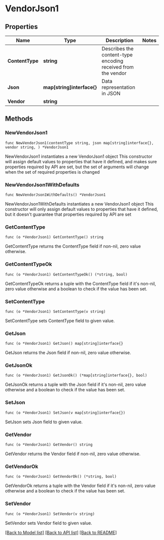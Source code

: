 # VendorJson1

## Properties

Name | Type | Description | Notes
------------ | ------------- | ------------- | -------------
**ContentType** | **string** | Describes the content-type encoding received from the vendor | 
**Json** | **map[string]interface{}** | Data representation in JSON | 
**Vendor** | **string** |  | 

## Methods

### NewVendorJson1

`func NewVendorJson1(contentType string, json map[string]interface{}, vendor string, ) *VendorJson1`

NewVendorJson1 instantiates a new VendorJson1 object
This constructor will assign default values to properties that have it defined,
and makes sure properties required by API are set, but the set of arguments
will change when the set of required properties is changed

### NewVendorJson1WithDefaults

`func NewVendorJson1WithDefaults() *VendorJson1`

NewVendorJson1WithDefaults instantiates a new VendorJson1 object
This constructor will only assign default values to properties that have it defined,
but it doesn't guarantee that properties required by API are set

### GetContentType

`func (o *VendorJson1) GetContentType() string`

GetContentType returns the ContentType field if non-nil, zero value otherwise.

### GetContentTypeOk

`func (o *VendorJson1) GetContentTypeOk() (*string, bool)`

GetContentTypeOk returns a tuple with the ContentType field if it's non-nil, zero value otherwise
and a boolean to check if the value has been set.

### SetContentType

`func (o *VendorJson1) SetContentType(v string)`

SetContentType sets ContentType field to given value.


### GetJson

`func (o *VendorJson1) GetJson() map[string]interface{}`

GetJson returns the Json field if non-nil, zero value otherwise.

### GetJsonOk

`func (o *VendorJson1) GetJsonOk() (*map[string]interface{}, bool)`

GetJsonOk returns a tuple with the Json field if it's non-nil, zero value otherwise
and a boolean to check if the value has been set.

### SetJson

`func (o *VendorJson1) SetJson(v map[string]interface{})`

SetJson sets Json field to given value.


### GetVendor

`func (o *VendorJson1) GetVendor() string`

GetVendor returns the Vendor field if non-nil, zero value otherwise.

### GetVendorOk

`func (o *VendorJson1) GetVendorOk() (*string, bool)`

GetVendorOk returns a tuple with the Vendor field if it's non-nil, zero value otherwise
and a boolean to check if the value has been set.

### SetVendor

`func (o *VendorJson1) SetVendor(v string)`

SetVendor sets Vendor field to given value.



[[Back to Model list]](../README.md#documentation-for-models) [[Back to API list]](../README.md#documentation-for-api-endpoints) [[Back to README]](../README.md)


